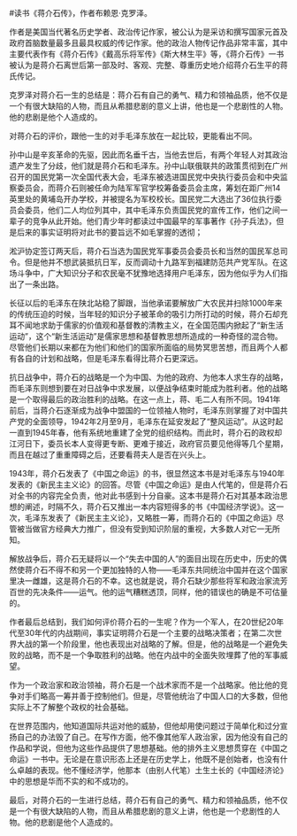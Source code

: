 #读书《蒋介石传》，作者布赖恩·克罗泽。

作者是美国当代著名历史学者、政治传记作家，被公认为是采访和撰写国家元首及政府首脑数量最多且最具权威的传记作家。他的政治人物传记作品非常丰富，其中主要代表作有《蒋介石传》《戴高乐将军传》《斯大林生平》等，《蒋介石传》一书被认为是蒋介石离世后第一部及时、客观、完整、尊重历史地介绍蒋介石生平的蒋氏传记。

克罗泽对蒋介石一生的总结是：蒋介石有自己的勇气、精力和领袖品质，他不仅是一个有很大缺陷的人物，而且从希腊悲剧的意义上讲，他也是一个悲剧性的人物。他的悲剧是他个人造成的。

对蒋介石的评价，跟他一生的对手毛泽东放在一起比较，更能看出不同。

孙中山是辛亥革命的先驱，因此而名垂千古，当他去世后，有两个年轻人对其政治遗产发生了分歧，他们就是蒋介石和毛泽东。孙中山联俄联共的政策贯彻到在广州召开的国民党第一次全国代表大会，毛泽东被选进国民党中央执行委员会和中央监察委员会，而蒋介石则被任命为陆军军官学校筹备委员会主席，筹划在距广州14英里处的黄埔岛开办学校，并被提名为军校校长。国民党二大选出了36位执行委员会委员，他们二人均位列其中，其中毛泽东负责国民党的宣传工作，他们之间一辈子的竞争从此开始。他们青少年时都读过中国最早的军事著作《孙子兵法》，但是后来的事实证明将对此书的要旨远不如毛掌握的透彻；

淞沪协定签订两天后，蒋介石当选为国民党军事委员会委员长和当然的国民军总司令。但是他并不想武装抵抗日军，反而调动十九路军到福建防范共产党军队。在这场斗争中，广大知识分子和农民毫不犹豫地选择用户毛泽东，因为他似乎为人们指出了一条出路。

长征以后的毛泽东在陕北站稳了脚跟，当他承诺要解放广大农民并扫除1000年来的传统压迫的时候，当年轻的知识分子被革命的吸引力所打动的时候，蒋介石却充耳不闻地求助于儒家的价值观和基督教的清教主义，在全国范围内掀起了“新生活运动”，这个“新生活运动”是儒家思想和基督教思想所造成的一种奇怪的混合物。尽管他们长期以来都在为他们和他们的国家所面临的局势冥思苦想，而且两个人都有各自的计划和战略，但是毛泽东看得比蒋介石更深远。

抗日战争中，蒋介石的战略是一个为中国、为他的政府、为他本人求生存的战略，而毛泽东则想到要在对日战争中求发展，以便战争结束时能成为胜利者。他的战略是一个取得最后的政治胜利的战略。在这一点上，蒋、毛二人有所不同。1941年前后，当蒋介石逐渐成为战争中盟国的一位领袖人物时，毛泽东则掌握了对中国共产党的全面领导，1942年2月至9月，毛泽东在延安发起了“整风运动”。从这时起一直到1945年春，他有系统地重建了全党的组织结构。而此时，蒋介石的政权却江河日下，委员长本人变得更专断、更难于接近，政府官员要见他得等几个星期，而且在越过了重重障碍之后，还要看蒋夫人是否在兴头上。

1943年，蒋介石发表了《中国之命运》的书，很显然这本书是对毛泽东与1940年发表的《新民主主义论》的回答。尽管《中国之命运》是由人代笔的，但是蒋介石对全书的内容完全负责，他对此书感到十分自豪。这本书是蒋介石对其基本政治思想的阐述，时隔不久，蒋介石又推出一本内容短得多的书《中国经济学说》。这一次，毛泽东发表了《新民主主义论》，又略胜一筹，而蒋介石的《中国之命运》尽管被当做官方经典大力推广，但没有受到知识阶层的重视，大多数人对它一无所知。

解放战争后，蒋介石无疑将以一个“失去中国的人”的面目出现在历史中，历史的偶然使蒋介石不得不和另一个更加独特的人物——毛泽东共同统治中国并在这个国家里决一雌雄，这是蒋介石的不幸。这也就是说，蒋介石缺少那些将军和政治家流芳百世的先决条件——运气。他的运气糟糕透顶，同样，他的错误也的确是不可估量的。

作者最后总结到，我们如何评价蒋介石的一生呢？作为一个军人，在20世纪20年代至30年代的内战期间，事实证明蒋介石是一个主要的战略决策者；在第二次世界大战的第一个阶段里，他也表现出对战略的了解。但是，他的战略是一个避免失败的战略，而不是一个争取胜利的战略。他在内战中的全面失败埋葬了他的军事威望。

作为一个政治家和政治领袖，蒋介石是一个战术家而不是一个战略家。他比他的竞争对手们略高一筹并善于控制他们。但是，尽管他统治了中国人口的大多数，但他实际上不了解整个政权的社会基础。

在世界范围内，他知道国际共运对他的威胁，但他却用使问题过于简单化和过分宣扬自己的办法毁了自己。在写作方面，他不像其他军人政治家，因为他没有自己的作品和学说，但他为这些作品提供了思想基础。他的排外主义思想贯穿在《中国之命运》一书中。无论是在意识形态上还是在历史学上，他既不是创始者，也没有什么卓越的表现。他不懂经济学，他那本（由别人代笔）土生土长的《中国经济论》中的思想是华而不实的和不成功的。

最后，对蒋介石的一生进行总结，蒋介石有自己的勇气、精力和领袖品质，他不仅是一个有很大缺陷的人物，而且从希腊悲剧的意义上讲，他也是一个悲剧性的人物。他的悲剧是他个人造成的。